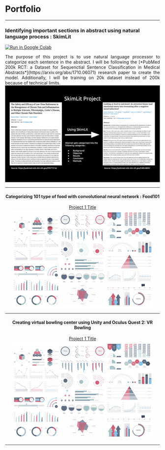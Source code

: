 # Portfolio

---

### Identifying important sections in abstract using natural language process : SkimLit 

[![Run in Google Colab](https://img.shields.io/badge/Colab-Run_in_Google_Colab-blue?logo=Google&logoColor=FDBA18)](https://colab.research.google.com/drive/1jyDptup0WG8moOHrUzttQo1W82c7Mxv_?usp=sharing)

<div style="text-align: justify">The purpose of this project is to use natural language processor to categorize each sentence in the abstract. I will be following the [*PubMed 200k RCT: a Dataset for Sequenctial Sentence Classification in Medical Abstracts*](https://arxiv.org/abs/1710.06071) research paper to create the model. Additionally, I will be training on 20k dataset instead of 200k because of technical limits.</dev>

<center><img src="images/SkimLit_photo.png?raw=true"/><center>

---

#### Categorizing 101 type of food with convolutional neural network : Food101

[Project 1 Title](/sample_page)
<img src="images/dummy_thumbnail.jpg?raw=true"/>

---

#### Creating virtual bowling center using Unity and Oculus Quest 2: VR Bowling

[Project 1 Title](/sample_page)
<img src="images/dummy_thumbnail.jpg?raw=true"/>

---
